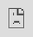```yaml
---
layout: archive
title: "About Myself"
permalink: /publications/
author_profile: true
---
```


{% include base_path %}


<style>
    .justify-text {
        text-align: justify;
        text-justify: inter-word;
    }
</style>

<div class="justify-text">
    <p>"About Myself" offers a comprehensive glimpse into my life. This section encapsulates personal details, academic pursuits, involvement in social activities, personal achievements, upcoming plans, and a visual representation through photographs. It's a blend of my identity, intellectual journeys, contributions to community and campus life, recognition of my efforts, and a sneak peek into my future endeavors. This space is dedicated to portraying the multifaceted dimensions of my life and aspirations.</p>
</div>




<head>
    <!-- Google Fonts -->
    <link href="https://fonts.googleapis.com/css2?family=Roboto:wght@400;700&display=swap" rel="stylesheet">
    <style>
        body {
            font-family: 'Roboto', sans-serif;
        }
        .info-section {
            background-color: #f9f9f9;
            padding: 20px;
            border-radius: 15px;
            box-shadow: 0 4px 8px rgba(0,0,0,0.1);
            margin: 10px 0;
            transition: all 0.4s ease;
            overflow: hidden;
            max-height: 60px; /* Adjusted for better initial visibility */
            cursor: pointer;
            border: 1px solid #e0e0e0;
        }
        .info-section:hover {
            max-height: 4800px;
            background-color: #ffffff;
            box-shadow: 0 8px 16px rgba(0,0,0,0.2);
        }
        .info-section h2 {
            margin-top: 0;
            margin-bottom: 10px;
            font-size: 24px;
            color: #2a2a2a;
            transition: color 0.3s ease;
        }
        .info-section p {
            font-size: 16px;
            line-height: 1.7;
            color: #4a4a4a;
            opacity: 0;
            transform: translateY(-20px);
            transition: opacity 0.4s ease, transform 0.4s ease;
        }
        .info-section:hover p {
            transform: translateY(0);
            opacity: 1;
        }
        /* Responsive adjustments */
        @media (max-width: 768px) {
            .info-section {
                padding: 15px;
            }
            .info-section h2 {
                font-size: 20px;
            }
        }
    </style>
</head>



<div class="info-section">
    <h2>🌟 Personal Information</h2>
    <div style="margin-left: 20px;">
    <p style="font-size: 16px; line-height: 1.6; margin-bottom: 5px;"><strong>&bull; Name (Chinese):</strong> 黄炯涛</p>
    <p style="font-size: 16px; line-height: 1.6; margin-bottom: 5px;"><strong>&bull; Name (Pinyin):</strong> Huang Jiongtao</p>
    <p style="font-size: 16px; line-height: 1.6; margin-bottom: 5px;"><strong>&bull; Name (English):</strong> Simon</p>
    <p style="font-size: 16px; line-height: 1.6; margin-bottom: 5px;"><strong>&bull; Nickname:</strong> Kantrum</p>
    <p style="font-size: 16px; line-height: 1.6; margin-bottom: 5px;"><strong>&bull; Gender:</strong> Male</p>
    <p style="font-size: 16px; line-height: 1.6; margin-bottom: 5px;"><strong>&bull; Date of Birth:</strong> 10/2001</p>
    <p style="font-size: 16px; line-height: 1.6; margin-bottom: 5px;"><strong>&bull; Nationality:</strong> Chinese</p>
    <p style="font-size: 16px; line-height: 1.6; margin-bottom: 5px;"><strong>&bull; Contact Address:</strong> No.999 Xian Rd, Pidu District, Chengdu, 611000, Sichuan, China</p>
    <p style="font-size: 16px; line-height: 1.6; margin-bottom: 5px;"><strong>&bull; Postal Code:</strong> 611000</p>
    <p style="font-size: 16px; line-height: 1.6; margin-bottom: 5px;"><strong>&bull; Email:</strong> kantrum@163.com ｜ huangjiongtao@gmail.com</p>
    <p style="font-size: 16px; line-height: 1.6; margin-bottom: 5px;"><strong>&bull; Mobile Number:</strong> +86-155-8888-8888</p>
    <!-- 个人信息的更多内容 -->
    </div>
</div>


<div class="info-section">
    <h2>📘 Academic Background</h2>
    <div style="margin-left: 20px;">
    <p style="font-size: 16px; line-height: 1.6; margin-bottom: 5px;"><strong>&bull; Current Institution:</strong> University of Leeds | Southwest Jiaotong University</p>
    <p style="font-size: 16px; line-height: 1.6; margin-bottom: 5px;"><strong>&bull; Major/Area of Study:</strong> Electronic and Electrical Engineering</p>
    <p style="font-size: 16px; line-height: 1.6; margin-bottom: 5px;"><strong>&bull; Expected Graduation Date:</strong> 07/2024</p>
    <!-- 学术背景的更多内容 -->
    </div>
</div>


<div class="info-section">
    <h2>🔥 Social Activities</h2>
    <div style="margin-left: 20px;">
    <p style="font-size: 16px; line-height: 1.6; margin-bottom: 5px;">&bull; President of the University Student Campus Self-Management Committee, <strong>May 2023 – Present</strong></p>
    <p style="font-size: 16px; line-height: 1.6; margin-bottom: 5px;">&bull; Most Contributive Volunteer Award in the 31st Chengdu World University Games, <strong>May 2022</strong></p>
    <p style="font-size: 16px; line-height: 1.6; margin-bottom: 5px;">&bull; Class Leader of the New Youth Global Competency Development Programme, <strong>Mar 2022 – Dec 2022</strong></p>
    <p style="font-size: 16px; line-height: 1.6; margin-bottom: 5px;">&bull; Ministry of the University Student Campus Self-Management Committee, <strong>May 2021 – Apr 2023</strong></p>
    <!-- 领导和社交活动的更多内容 -->
    </div>
</div>


<div class="info-section">
    <h2>🏆 Personal Honors</h2>
    <div style="margin-left: 20px;">
        <h3 style="font-size: 18px; margin-top: 25px;">2023</h3>
        <p style="font-size: 16px; line-height: 1.6; margin-bottom: 3px;"><strong>&bull; March:</strong> Served as the Class Officer for the New Youth Class of 2022 in the "New Youth Global Competency Development Programme" with outstanding performance.</p>
        <p style="font-size: 16px; line-height: 1.6; margin-bottom: 3px;"><strong>&bull; February:</strong> Received the "A Grade Certificate of Comprehensive Quality" from Sichuan University Students Union.</p>
        <h3 style="font-size: 18px; margin-top: 25px;">2022</h3>
        <p style="font-size: 16px; line-height: 1.6; margin-bottom: 3px;"><strong>&bull; December:</strong> Awarded the honorary title of "Three Good Students" by Southwest Jiaotong University.</p>
        <p style="font-size: 16px; line-height: 1.6; margin-bottom: 3px;"><strong>&bull; March:</strong> Recognized as an Outstanding Communist Youth League Member by Southwest Jiaotong University.</p>
        <h3 style="font-size: 18px; margin-top: 25px;">2021</h3>
        <p style="font-size: 16px; line-height: 1.6; margin-bottom: 3px;"><strong>&bull; December:</strong> Earned the honorary title of "Three Good Students" by Southwest Jiaotong University.</p>
        <p style="font-size: 16px; line-height: 1.6; margin-bottom: 3px;"><strong>&bull; December:</strong> Distinguished as an Outstanding Youth League Member by Southwest Jiaotong University.</p>
        <p style="font-size: 16px; line-height: 1.6; margin-bottom: 3px;"><strong>&bull; October:</strong> Participated in entrepreneurship training and won the title of "excellent student".</p>
        <p style="font-size: 16px; line-height: 1.6; margin-bottom: 3px;"><strong>&bull; August:</strong> Engaged in community epidemic prevention volunteer activities and won the title of "Excellent Volunteer".</p>
        <p style="font-size: 16px; line-height: 1.6; margin-bottom: 3px;"><strong>&bull; February:</strong> Completed an internship in translation and won the title of "Excellent Intern".</p>
    <!-- 个人荣誉的更多内容 -->
        <div style="display: flex; justify-content: space-between; margin-top: 20px;"> <!-- 添加了上边距 margin-top: 20px; -->
            <img src="https://kantrum.github.io/huangjiongtao.github.io/images/IMG_1492.png" style="flex: 1; max-width: 996px; max-height: 769px; width: 30%; height: auto; margin-right: 10px;" />
            <img src="https://kantrum.github.io/huangjiongtao.github.io/images/IMG_1493.png" style="flex: 1; max-width: 996px; max-height: 769px; width: 30%; height: auto; margin-left: 5px; margin-right: 5px;" />
            <img src="https://kantrum.github.io/huangjiongtao.github.io/images/IMG_1494.JPG" style="flex: 1; max-width: 996px; max-height: 769px; width: 30%; height: auto; margin-left: 10px;" />
        </div>
        <div style="display: flex; justify-content: space-between; margin-top: 20px;"> <!-- 添加了上边距 margin-top: 20px; 以分隔两排图片 -->
            <img src="https://kantrum.github.io/huangjiongtao.github.io/images/IMG_1495.JPG" style="flex: 1; max-width: 996px; max-height: 769px; width: 30%; height: auto; margin-right: 10px;" />
            <img src="https://kantrum.github.io/huangjiongtao.github.io/images/IMG_1580.JPG" style="flex: 1; max-width: 996px; max-height: 769px; width: 30%; height: auto; margin-left: 5px; margin-right: 5px;" />
            <img src="https://kantrum.github.io/huangjiongtao.github.io/images/IMG_1581.JPG" style="flex: 1; max-width: 996px; max-height: 769px; width: 30%; height: auto; margin-left: 10px;" />
        </div>
        <div style="display: flex; justify-content: space-between; margin-top: 20px;"> <!-- 添加了上边距 margin-top: 20px; 以分隔两排图片 -->
            <img src="https://kantrum.github.io/huangjiongtao.github.io/images/IMG_1584.JPG" style="flex: 1; max-width: 996px; max-height: 769px; width: 30%; height: auto; margin-right: 10px;" />
            <img src="https://kantrum.github.io/huangjiongtao.github.io/images/IMG_1585.JPG" style="flex: 1; max-width: 996px; max-height: 769px; width: 30%; height: auto; margin-left: 5px; margin-right: 5px;" />
            <img src="https://kantrum.github.io/huangjiongtao.github.io/images/IMG_1586.JPG" style="flex: 1; max-width: 996px; max-height: 769px; width: 30%; height: auto; margin-left: 10px;" />
        </div>
        <div style="display: flex; justify-content: space-between; margin-top: 20px;"> <!-- 添加了上边距 margin-top: 20px; 以分隔两排图片 -->
            <img src="https://kantrum.github.io/huangjiongtao.github.io/images/IMG_1590.JPG" style="flex: 1; max-width: 996px; max-height: 769px; width: 30%; height: auto; margin-right: 10px;" />
            <img src="https://kantrum.github.io/huangjiongtao.github.io/images/IMG_1592.JPG" style="flex: 1; max-width: 996px; max-height: 769px; width: 30%; height: auto; margin-left: 5px; margin-right: 5px;" />
            <img src="https://kantrum.github.io/huangjiongtao.github.io/images/IMG_1593.JPG" style="flex: 1; max-width: 996px; max-height: 769px; width: 30%; height: auto; margin-left: 10px;" />
        </div>
        <div style="display: flex; justify-content: space-between; margin-top: 20px;"> <!-- 添加了上边距 margin-top: 20px; 以分隔两排图片 -->
            <img src="https://kantrum.github.io/huangjiongtao.github.io/images/IMG_1594.JPG" style="flex: 1; max-width: 996px; max-height: 769px; width: 30%; height: auto; margin-right: 10px;" />
            <img src="https://kantrum.github.io/huangjiongtao.github.io/images/IMG_1595.JPG" style="flex: 1; max-width: 996px; max-height: 769px; width: 30%; height: auto; margin-left: 5px; margin-right: 5px;" />
            <img src="https://kantrum.github.io/huangjiongtao.github.io/images/IMG_1586.JPG" style="flex: 1; max-width: 996px; max-height: 769px; width: 30%; height: auto; margin-left: 10px;" />
        </div>
        <div style="display: flex; justify-content: space-between; margin-top: 20px;"> <!-- 添加了上边距 margin-top: 20px; 以分隔两排图片 -->
            <img src="https://kantrum.github.io/huangjiongtao.github.io/images/IMG_1587.JPG" style="flex: 1; max-width: 996px; max-height: 769px; width: 30%; height: auto; margin-right: 10px;" />
            <img src="https://kantrum.github.io/huangjiongtao.github.io/images/IMG_1588.JPG" style="flex: 1; max-width: 996px; max-height: 769px; width: 30%; height: auto; margin-left: 5px; margin-right: 5px;" />
            <img src="https://kantrum.github.io/huangjiongtao.github.io/images/IMG_1589.JPG" style="flex: 1; max-width: 996px; max-height: 769px; width: 30%; height: auto; margin-left: 10px;" />
        </div>
        <div style="display: flex; justify-content: space-between; margin-top: 20px;"> <!-- 添加了上边距 margin-top: 20px; 以分隔两排图片 -->
            <img src="https://kantrum.github.io/huangjiongtao.github.io/images/IMG_1591.JPG" style="flex: 1; max-width: 996px; max-height: 769px; width: 30%; height: auto; margin-right: 10px;" />
            <img src="https://kantrum.github.io/huangjiongtao.github.io/images/IMG_1582.JPG" style="flex: 1; max-width: 996px; max-height: 769px; width: 30%; height: auto; margin-left: 5px; margin-right: 5px;" />
            <img src="https://kantrum.github.io/huangjiongtao.github.io/images/IMG_1583.JPG" style="flex: 1; max-width: 996px; max-height: 769px; width: 30%; height: auto; margin-left: 10px;" />
        </div>
    </div>
</div>





🗓️ My Upcoming Schedule
---
> Here is my personal schedule.

<head>
    <style>
        .schedule-container {
            max-width: 1200px;
            margin: 20px auto;
            padding: 20px;
            background: #f9f9f9;
            border-radius: 15px;
            box-shadow: 0 6px 12px rgba(0, 0, 0, 0.1);
        }

        .schedule-title {
            text-align: center;
            color: #333;
            font-size: 24px;
            margin-bottom: 20px;
        }

        .events-grid {
            display: grid;
            grid-template-columns: repeat(auto-fill, minmax(250px, 1fr));
            gap: 15px;
        }

        .event-card {
            background: white;
            border-radius: 10px;
            box-shadow: 0 4px 8px rgba(0, 0, 0, 0.05);
            padding: 15px;
            transition: all 0.3s ease;
        }

        .event-card:hover {
            box-shadow: 0 6px 12px rgba(0, 0, 0, 0.15);
            transform: scale(1.05);
        }

        .event-date {
            color: #4a89dc;
            font-weight: bold;
            margin-bottom: 10px;
        }

        .event-description {
            color: #555;
            font-size: 16px;
        }

        @media (max-width: 768px) {
            .event-description {
                font-size: 14px;
            }
        }
    </style>
</head>
<body>
    <div class="schedule-container">
        <div class="events-grid">
            <div class="event-card">
                <div class="event-date">Dec 7</div>
                <div class="event-description">📌 XJEL3030 Assignment 3 DDL</div>
            </div>
            <div class="event-card">
                <div class="event-date">Dec 8</div>
                <div class="event-description">⏰ XJEL3875 Interim Report DDL</div>
            </div>
            <div class="event-card">
                <div class="event-date">Dec 9</div>
                <div class="event-description">📚 Report Submission</div>
            </div>
            <div class="event-card">
                <div class="event-date">Dec 15</div>
                <div class="event-description">💼 XJEL3362 Mid Test</div>
            </div>
            <div class="event-card">
                <div class="event-date">Dec 16</div>
                <div class="event-description">❤️ XJEL3875 Journal 8</div>
            </div>
            <div class="event-card">
                <div class="event-date">Dec 18</div>
                <div class="event-description">🗣️ XJEL3875 Journal 9</div>
            </div>
            <div class="event-card">
                <div class="event-date">Dec 20</div>
                <div class="event-description">🎳 XJEL3030 Assignment 4 DDL</div>
            </div>
            <div class="event-card">
                <div class="event-date">Dec 25</div>
                <div class="event-description">🎄 Christmas Day</div>
            </div>
            <div class="event-card">
                <div class="event-date">Dec 28</div>
                <div class="event-description">📅 Planning for Q1</div>
            </div>
            <div class="event-card">
                <div class="event-date">Dec 30</div>
                <div class="event-description">📝 XJEL3875 Journal 10</div>
            </div>
            <!-- 更多活动卡片... -->
            <!-- 可以添加更多的卡片，它们将自动排列 -->
        </div>
    </div>
</body>










<style>
    .responsive-iframe-container {
        position: relative;
        overflow: hidden;
        padding-top: 56.25%; /* 16:9 Aspect Ratio */
        max-width: 800px; /* Maximum width of the iframe */
        margin: auto; /* Center the iframe */
    }

    .responsive-iframe-container iframe {
        position: absolute;
        top: 0;
        left: 0;
        width: 100%;
        height: 100%;
        border: 0;
    }
</style>

<div class="responsive-iframe-container">
    <iframe src="https://calendar.google.com/calendar/embed?src=huangjiongtao%40gmail.com" frameborder="0" scrolling="no"></iframe>
</div>



## 📸 Photograph
---
> Here is my personal photograph.

<style>
    .image-row {
        display: flex; 
        justify-content: space-between; 
        margin-top: 20px; 
    }

    .image-row img {
        flex: 1; 
        max-width: 996px; 
        max-height: 769px; 
        width: 30%; 
        height: auto; 
        margin-right: 10px;
        border-radius: 15px; /* 添加圆角 */
        box-shadow: 0 4px 8px rgba(0,0,0,0.2); /* 添加阴影效果 */
        transition: transform 0.3s ease, box-shadow 0.3s ease; /* 添加过渡效果 */
    }

    .image-row img:hover {
        transform: scale(1.05); /* 鼠标悬停时图片稍微放大 */
        box-shadow: 0 6px 12px rgba(0,0,0,0.3); /* 鼠标悬停时阴影增强 */
    }
</style>

<div class="image-row">
    <img src="https://kantrum.github.io/huangjiongtao.github.io/images/IMG_1556.JPG" />
    <img src="https://kantrum.github.io/huangjiongtao.github.io/images/IMG_1562.JPG" />
    <img src="https://kantrum.github.io/huangjiongtao.github.io/images/IMG_1563.JPG" />
</div>

<div class="image-row">
    <img src="https://kantrum.github.io/huangjiongtao.github.io/images/IMG_1561.JPG" />
    <img src="https://kantrum.github.io/huangjiongtao.github.io/images/IMG_1558.JPG" />
    <img src="https://kantrum.github.io/huangjiongtao.github.io/images/IMG_1560.JPG" />
</div>


